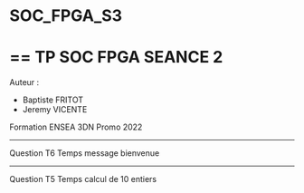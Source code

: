 # SOC_FPGA_S3
==
       TP SOC FPGA SEANCE 2
==
Auteur : 
   - Baptiste FRITOT
   - Jeremy VICENTE

Formation ENSEA 3DN
Promo 2022

----------------
Question T6
Temps message bienvenue

----------------
Question T5 
Temps calcul de 10 entiers
